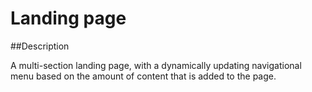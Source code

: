 # Landing page

##Description 

 A multi-section landing page, with a dynamically updating navigational menu based on the amount of content that is added to the page.

